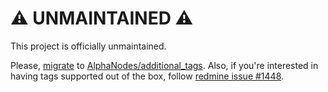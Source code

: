 # ⚠ UNMAINTAINED ⚠

This project is officially unmaintained.

Please, [migrate](https://github.com/AlphaNodes/additional_tags#migrate-from-other-plugin) to [AlphaNodes/additional_tags](https://github.com/AlphaNodes/additional_tags). Also, if you're interested in having tags supported out of the box, follow [redmine issue #1448](http://www.redmine.org/issues/1448).
